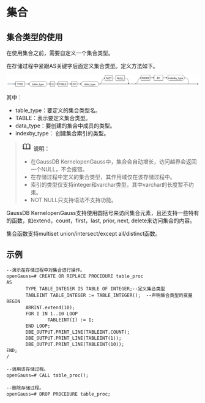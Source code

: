 # 集合<a name="ZH-CN_TOPIC_0000001153159330"></a>

## 集合类型的使用<a name="section28779381888"></a>

在使用集合之前，需要自定义一个集合类型。

在存储过程中紧跟AS关键字后面定义集合类型。定义方法如下。

![](figures/zh-cn_image_0000001153515022.png)

其中：

-   table\_type：要定义的集合类型名。
-   TABLE：表示要定义集合类型。
-   data\_type：要创建的集合中成员的类型。
-   indexby\_type： 创建集合索引的类型。

>![](public_sys-resources/icon-note.gif) **说明：** 
>-   在GaussDB KernelopenGauss中，集合会自动增长，访问越界会返回一个NULL，不会报错。
>-   在存储过程中定义的集合类型，其作用域仅在该存储过程中。
>-   索引的类型仅支持integer和varchar类型，其中varchar的长度暂不约束。
>-   NOT NULL只支持语法不支持功能。

GaussDB KernelopenGauss支持使用圆括号来访问集合元素，且还支持一些特有的函数，如extend，count，first，last, prior, next, delete来访问集合的内容。

集合函数支持multiset union/intersect/except all/distinct函数。

## 示例<a name="section93565513911"></a>

```
--演示在存储过程中对集合进行操作。
openGauss=# CREATE OR REPLACE PROCEDURE table_proc
AS 
       TYPE TABLE_INTEGER IS TABLE OF INTEGER;--定义集合类型
       TABLEINT TABLE_INTEGER := TABLE_INTEGER();  --声明集合类型的变量 
BEGIN 
       ARRINT.extend(10);  
       FOR I IN 1..10 LOOP  
               TABLEINT(I) := I; 
       END LOOP; 
       DBE_OUTPUT.PRINT_LINE(TABLEINT.COUNT);  
       DBE_OUTPUT.PRINT_LINE(TABLEINT(1));  
       DBE_OUTPUT.PRINT_LINE(TABLEINT(10)); 
END;  
/

--调用该存储过程。
openGauss=# CALL table_proc();

--删除存储过程。
openGauss=# DROP PROCEDURE table_proc;
```

